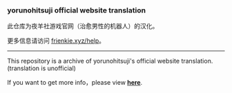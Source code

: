 ### yorunohitsuji official website translation
此仓库为夜羊社游戏官网（治愈男性的机器人）的汉化。

更多信息请访问 [frienkie.xyz/help](http://frienkie.eu.org/help/#/desgin-pattern/gal)。
**********
This repository is a archive of yorunohitsuji's  official website translation.(translation is unofficial)

If you want to get more info，please view [**here**](http://frienkie.eu.org/help/#/desgin-pattern/gal).
